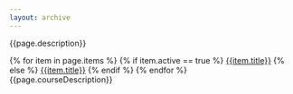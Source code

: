 ```yaml
---
layout: archive
---
```


<div class="flex-container">
    <p>{{page.description}}</p>
    <div class="tab-container">
      {% for item in page.items %}
        {% if item.active == true %}
            <span class="tab active">
                <a aria-current="page" href="/courses/{{page.parentPath}}/{{item.id}}">{{item.title}}</a>
            </span>
        {% else %}
            <span class="tab">
                <a aria-current="page" href="/courses/{{page.parentPath}}/{{item.id}}">{{item.title}}</a>
            </span>
        {% endif %}
      {% endfor %}
    </div>
    <div class="tab-content">{{page.courseDescription}}</div>
</div>